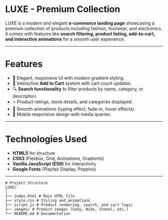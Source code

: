 #  LUXE - Premium Collection  

LUXE is a modern and elegant **e-commerce landing page** showcasing a premium collection of products including fashion, footwear, and electronics.  
It comes with features like **search filtering, product listing, add-to-cart, and interactive animations** for a smooth user experience.  

---

# Features  
- 🎨 Elegant, responsive UI with modern gradient styling.  
- 🛒 Interactive **Add to Cart** system with cart count updates.  
- 🔍 **Search functionality** to filter products by name, category, or description.  
- ⭐ Product ratings, stock details, and categories displayed.  
- 🎥 Smooth animations (typing effect, fade-in, hover effects).  
- 📱 Mobile responsive design with media queries.  

---
# Technologies Used  
- **HTML5** for structure  
- **CSS3** (Flexbox, Grid, Animations, Gradients)  
- **Vanilla JavaScript (ES6)** for interactivity  
- **Google Fonts** (Playfair Display, Poppins)  

---
```
# Project Structure  
LUXE/
│
├── index.html # Main HTML file
├── style.css # Styling and animations
├── script.js # Product rendering, search, and cart logic
├── images/ # Product images (Sony, Nike, Chanel, etc.)
└── README.md # Documentation 
```

